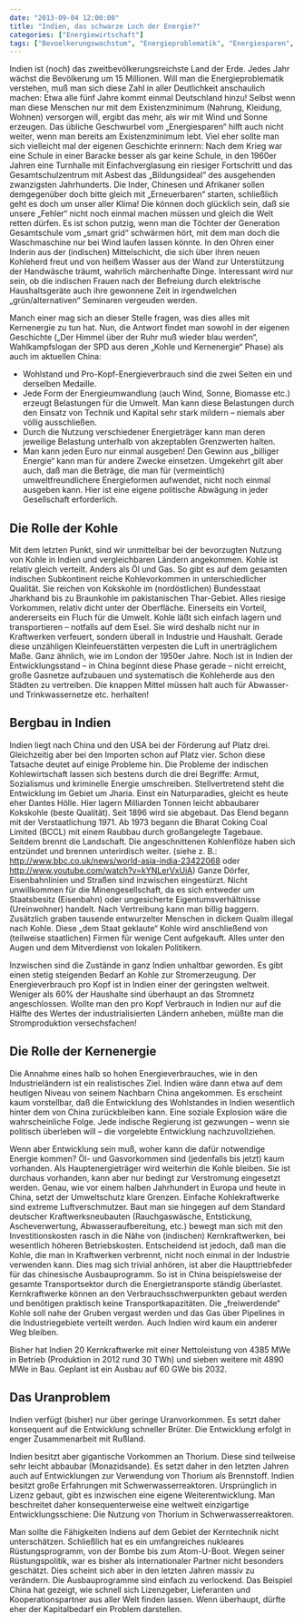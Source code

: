 ```yaml
---
date: "2013-09-04 12:00:00"
title: "Indien, das schwarze Loch der Energie?"
categories: ["Energiewirtschaft"]
tags: ["Bevoelkerungswachstum", "Energieproblematik", "Energiesparen", "Energieverbrauch", "Erdgas", "Kohle", "Kohlekraftwerke", "Luftverschmutzung", "Thorium", "Uran", "Wohlstand"]
---
```


Indien ist (noch) das zweitbevölkerungsreichste Land der Erde. Jedes Jahr wächst die Bevölkerung um 15 Millionen. Will man die Energieproblematik verstehen, muß man sich diese Zahl in aller Deutlichkeit anschaulich machen: Etwa alle fünf Jahre kommt einmal Deutschland hinzu! Selbst wenn man diese Menschen nur mit dem Existenzminimum (Nahrung, Kleidung, Wohnen) versorgen will, ergibt das mehr, als wir mit Wind und Sonne erzeugen. Das übliche Geschwurbel vom „Energiesparen“ hilft auch nicht weiter, wenn man bereits am Existenzminimum lebt. Viel eher sollte man sich vielleicht mal der eigenen Geschichte erinnern: Nach dem Krieg war eine Schule in einer Baracke besser als gar keine Schule, in den 1960er Jahren eine Turnhalle mit Einfachverglasung ein riesiger Fortschritt und das Gesamtschulzentrum mit Asbest das „Bildungsideal“ des ausgehenden zwanzigsten Jahrhunderts. Die Inder, Chinesen und Afrikaner sollen demgegenüber doch bitte gleich mit „Erneuerbaren“ starten, schließlich geht es doch um unser aller Klima! Die können doch glücklich sein, daß sie unsere „Fehler“ nicht noch einmal machen müssen und gleich die Welt retten dürfen. Es ist schon putzig, wenn man die Töchter der Generation Gesamtschule vom „smart grid“ schwärmen hört, mit dem man doch die Waschmaschine nur bei Wind laufen lassen könnte. In den Ohren einer Inderin aus der (indischen) Mittelschicht, die sich über ihren neuen Kohleherd freut und von heißem Wasser aus der Wand zur Unterstützung der Handwäsche träumt, wahrlich märchenhafte Dinge. Interessant wird nur sein, ob die indischen Frauen nach der Befreiung durch elektrische Haushaltsgeräte auch ihre gewonnene Zeit in irgendwelchen „grün/alternativen“ Seminaren vergeuden werden.

Manch einer mag sich an dieser Stelle fragen, was dies alles mit Kernenergie zu tun hat. Nun, die Antwort findet man sowohl in der eigenen Geschichte („Der Himmel über der Ruhr muß wieder blau werden“, Wahlkampfslogan der SPD aus deren „Kohle und Kernenergie“ Phase) als auch im aktuellen China:


* Wohlstand und Pro-Kopf-Energieverbrauch sind die zwei Seiten ein und derselben Medaille.
* Jede Form der Energieumwandlung (auch Wind, Sonne, Biomasse etc.) erzeugt Belastungen für die Umwelt. Man kann diese Belastungen durch den Einsatz von Technik und Kapital sehr stark mildern – niemals aber völlig ausschließen.
* Durch die Nutzung verschiedener Energieträger kann man deren jeweilige Belastung unterhalb von akzeptablen Grenzwerten halten.
* Man kann jeden Euro nur einmal ausgeben! Den Gewinn aus „billiger Energie“ kann man für andere Zwecke einsetzen. Umgekehrt gilt aber auch, daß man die Beträge, die man für (vermeintlich) umweltfreundlichere Energieformen aufwendet, nicht noch einmal ausgeben kann. Hier ist eine eigene politische Abwägung in jeder Gesellschaft erforderlich.


## Die Rolle der Kohle

Mit dem letzten Punkt, sind wir unmittelbar bei der bevorzugten Nutzung von Kohle in Indien und vergleichbaren Ländern angekommen. Kohle ist relativ gleich verteilt. Anders als Öl und Gas. So gibt es auf dem gesamten indischen Subkontinent reiche Kohlevorkommen in unterschiedlicher Qualität. Sie reichen von Kokskohle im (nordöstlichen) Bundesstaat Jharkhand bis zu Braunkohle im pakistanischen Thar-Gebiet. Alles riesige Vorkommen, relativ dicht unter der Oberfläche. Einerseits ein Vorteil, andererseits ein Fluch für die Umwelt. Kohle läßt sich einfach lagern und transportieren – notfalls auf dem Esel. Sie wird deshalb nicht nur in Kraftwerken verfeuert, sondern überall in Industrie und Haushalt. Gerade diese unzähligen Kleinfeuerstätten verpesten die Luft in unerträglichem Maße. Ganz ähnlich, wie im London der 1950er Jahre. Noch ist in Indien der Entwicklungsstand – in China beginnt diese Phase gerade – nicht erreicht, große Gasnetze aufzubauen und systematisch die Kohleherde aus den Städten zu vertreiben. Die knappen Mittel müssen halt auch für Abwasser- und Trinkwassernetze etc. herhalten!


## Bergbau in Indien

Indien liegt nach China und den USA bei der Förderung auf Platz drei. Gleichzeitig aber bei den Importen schon auf Platz vier. Schon diese Tatsache deutet auf einige Probleme hin. Die Probleme der indischen Kohlewirtschaft lassen sich bestens durch die drei Begriffe: Armut, Sozialismus und kriminelle Energie umschreiben. Stellvertretend steht die Entwicklung im Gebiet um Jharia. Einst ein Naturparadies, gleicht es heute eher Dantes Hölle. Hier lagern Milliarden Tonnen leicht abbaubarer Kokskohle (beste Qualität). Seit 1896 wird sie abgebaut. Das Elend begann mit der Verstaatlichung 1971. Ab 1973 begann die Bharat Coking Coal Limited (BCCL) mit einem Raubbau durch großangelegte Tagebaue. Seitdem brennt die Landschaft. Die angeschnittenen Kohlenflöze haben sich entzündet und brennen unterirdisch weiter. (siehe z. B.: <a href="http://www.bbc.co.uk/news/world-asia-india-23422068">http://www.bbc.co.uk/news/world-asia-india-23422068</a> oder <a href="http://www.youtube.com/watch?v=kYNLerVxUiA">http://www.youtube.com/watch?v=kYNLerVxUiA</a>) Ganze Dörfer, Eisenbahnlinien und Straßen sind inzwischen eingestürzt. Nicht unwillkommen für die Minengesellschaft, da es sich entweder um Staatsbesitz (Eisenbahn) oder ungesicherte Eigentumsverhältnisse (Ureinwohner) handelt. Nach Vertreibung kann man billig baggern. Zusätzlich graben tausende entwurzelter Menschen in dickem Qualm illegal nach Kohle. Diese „dem Staat geklaute“ Kohle wird anschließend von (teilweise staatlichen) Firmen für wenige Cent aufgekauft. Alles unter den Augen und dem Mitverdienst von lokalen Politikern.

Inzwischen sind die Zustände in ganz Indien unhaltbar geworden. Es gibt einen stetig steigenden Bedarf an Kohle zur Stromerzeugung. Der Energieverbrauch pro Kopf ist in Indien einer der geringsten weltweit. Weniger als 60% der Haushalte sind überhaupt an das Stromnetz angeschlossen. Wollte man den pro Kopf Verbrauch in Indien nur auf die Hälfte des Wertes der industrialisierten Ländern anheben, müßte man die Stromproduktion versechsfachen!


## Die Rolle der Kernenergie

Die Annahme eines halb so hohen Energieverbrauches, wie in den Industrieländern ist ein realistisches Ziel. Indien wäre dann etwa auf dem heutigen Niveau von seinem Nachbarn China angekommen. Es erscheint kaum vorstellbar, daß die Entwicklung des Wohlstandes in Indien wesentlich hinter dem von China zurückbleiben kann. Eine soziale Explosion wäre die wahrscheinliche Folge. Jede indische Regierung ist gezwungen – wenn sie politisch überleben will – die vorgelebte Entwicklung nachzuvollziehen.

Wenn aber Entwicklung sein muß, woher kann die dafür notwendige Energie kommen? Öl- und Gasvorkommen sind (jedenfalls bis jetzt) kaum vorhanden. Als Hauptenergieträger wird weiterhin die Kohle bleiben. Sie ist durchaus vorhanden, kann aber nur bedingt zur Verstromung eingesetzt werden. Genau, wie vor einem halben Jahrhundert in Europa und heute in China, setzt der Umweltschutz klare Grenzen. Einfache Kohlekraftwerke sind extreme Luftverschmutzer. Baut man sie hingegen auf dem Standard deutscher Kraftwerksneubauten (Rauchgaswäsche, Entstickung, Ascheverwertung, Abwasseraufbereitung, etc.) bewegt man sich mit den Investitionskosten rasch in die Nähe von (indischen) Kernkraftwerken, bei wesentlich höheren Betriebskosten. Entscheidend ist jedoch, daß man die Kohle, die man in Kraftwerken verbrennt, nicht noch einmal in der Industrie verwenden kann. Dies mag sich trivial anhören, ist aber die Haupttriebfeder für das chinesische Ausbauprogramm. So ist in China beispielsweise der gesamte Transportsektor durch die Energietransporte ständig überlastet. Kernkraftwerke können an den Verbrauchsschwerpunkten gebaut werden und benötigen praktisch keine Transportkapazitäten. Die „freiwerdende“ Kohle soll nahe der Gruben vergast werden und das Gas über Pipelines in die Industriegebiete verteilt werden. Auch Indien wird kaum ein anderer Weg bleiben.

Bisher hat Indien 20 Kernkraftwerke mit einer Nettoleistung von 4385 MWe in Betrieb (Produktion in 2012 rund 30 TWh) und sieben weitere mit 4890 MWe in Bau. Geplant ist ein Ausbau auf 60 GWe bis 2032.


## Das Uranproblem

Indien verfügt (bisher) nur über geringe Uranvorkommen. Es setzt daher konsequent auf die Entwicklung schneller Brüter. Die Entwicklung erfolgt in enger Zusammenarbeit mit Rußland.

Indien besitzt aber gigantische Vorkommen an Thorium. Diese sind teilweise sehr leicht abbaubar (Monazidsande). Es setzt daher in den letzten Jahren auch auf Entwicklungen zur Verwendung von Thorium als Brennstoff. Indien besitzt große Erfahrungen mit Schwerwasserreaktoren. Ursprünglich in Lizenz gebaut, gibt es inzwischen eine eigene Weiterentwicklung. Man beschreitet daher konsequenterweise eine weltweit einzigartige Entwicklungsschiene: Die Nutzung von Thorium in Schwerwasserreaktoren.

Man sollte die Fähigkeiten Indiens auf dem Gebiet der Kerntechnik nicht unterschätzen. Schließlich hat es ein umfangreiches nukleares Rüstungsprogramm, von der Bombe bis zum Atom-U-Boot. Wegen seiner Rüstungspolitik, war es bisher als internationaler Partner nicht besonders geschätzt. Dies scheint sich aber in den letzten Jahren massiv zu verändern. Die Ausbauprogramme sind einfach zu verlockend. Das Beispiel China hat gezeigt, wie schnell sich Lizenzgeber, Lieferanten und Kooperationspartner aus aller Welt finden lassen. Wenn überhaupt, dürfte eher der Kapitalbedarf ein Problem darstellen.

